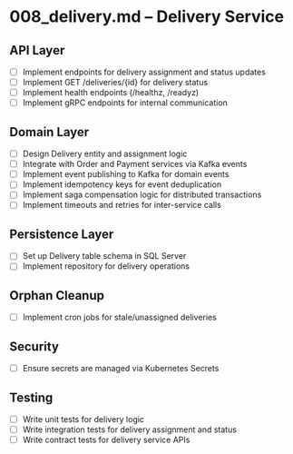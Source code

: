 # 008_delivery.md – Delivery Service

## API Layer

- [ ] Implement endpoints for delivery assignment and status updates
- [ ] Implement GET /deliveries/{id} for delivery status
- [ ] Implement health endpoints (/healthz, /readyz)
- [ ] Implement gRPC endpoints for internal communication

## Domain Layer

- [ ] Design Delivery entity and assignment logic
- [ ] Integrate with Order and Payment services via Kafka events
- [ ] Implement event publishing to Kafka for domain events
- [ ] Implement idempotency keys for event deduplication
- [ ] Implement saga compensation logic for distributed transactions
- [ ] Implement timeouts and retries for inter-service calls

## Persistence Layer

- [ ] Set up Delivery table schema in SQL Server
- [ ] Implement repository for delivery operations

## Orphan Cleanup

- [ ] Implement cron jobs for stale/unassigned deliveries

## Security

- [ ] Ensure secrets are managed via Kubernetes Secrets

## Testing

- [ ] Write unit tests for delivery logic
- [ ] Write integration tests for delivery assignment and status
- [ ] Write contract tests for delivery service APIs
